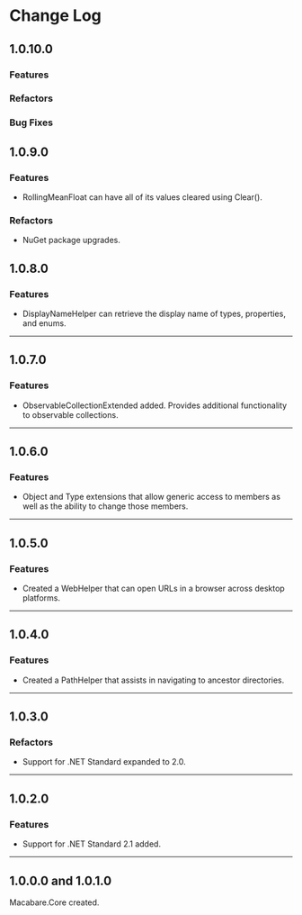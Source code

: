 # Change Log

## 1.0.10.0

### Features

### Refactors

### Bug Fixes

## 1.0.9.0

### Features

* RollingMeanFloat can have all of its values cleared using Clear().

### Refactors

* NuGet package upgrades.

## 1.0.8.0

### Features

* DisplayNameHelper can retrieve the display name of types, properties, and enums.

---

## 1.0.7.0

### Features

* ObservableCollectionExtended added. Provides additional functionality to observable collections.

---

## 1.0.6.0

### Features

* Object and Type extensions that allow generic access to members as well as the ability to change those members.

---

## 1.0.5.0

### Features

* Created a WebHelper that can open URLs in a browser across desktop platforms.

---

## 1.0.4.0

### Features

* Created a PathHelper that assists in navigating to ancestor directories.

---

## 1.0.3.0

### Refactors

* Support for .NET Standard expanded to 2.0.

---

## 1.0.2.0

### Features

* Support for .NET Standard 2.1 added.

---

## 1.0.0.0 and 1.0.1.0

Macabare.Core created.
